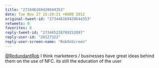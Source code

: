 ```yaml
---
title: "273446169420644353"
date: Tue Nov 27 15:20:21 +0000 2012
original-tweet-id: "273446169420644353"
retweets: 0
favorites: 0
reply-tweet-id: "273445228789252097"
reply-user-id: "20127322"
reply-user-screen-name: "RobOnScreen"
---
```

<a href="https://twitter.com/RedundantRob">@RedundantRob</a> I think marketeers / businesses have great ideas behind them on the use of NFC. its still the education of the user

